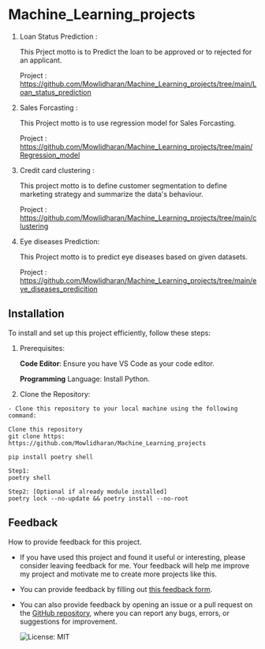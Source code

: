 # Machine_Learning_projects

1. Loan Status Prediction :

   This Prject motto is to Predict the loan to be approved or to rejected for an applicant.

   Project : https://github.com/Mowlidharan/Machine_Learning_projects/tree/main/Loan_status_prediction

2. Sales Forcasting :

   This Project motto is to use regression model for Sales Forcasting.

   Project : https://github.com/Mowlidharan/Machine_Learning_projects/tree/main/Regression_model

3. Credit card clustering :

   This project motto is to define customer segmentation to define marketing strategy and summarize the data's behaviour.

   Project : https://github.com/Mowlidharan/Machine_Learning_projects/tree/main/clustering

4. Eye diseases Prediction:

   This Project motto is to predict eye diseases based on given datasets.

   Project : https://github.com/Mowlidharan/Machine_Learning_projects/tree/main/eye_diseases_predicition
   


## Installation 
To install and set up this project efficiently, follow these steps:

  1. Prerequisites:
  
      **Code Editor**: Ensure you have VS Code as your code editor.
    
      **Programming** Language: Install Python.
   
  2. Clone the Repository:

    - Clone this repository to your local machine using the following command:

    Clone this repository
    git clone https: https://github.com/Mowlidharan/Machine_Learning_projects
  
    pip install poetry shell
  
    Step1:
    poetry shell
    
    Step2: [Optional if already module installed]
    poetry lock --no-update && poetry install --no-root

## Feedback

How to provide feedback for this project.

- If you have used this project and found it useful or interesting, please consider leaving feedback for me. Your feedback will help me improve my project and motivate me to create more projects like this.
- You can provide feedback by filling out [this feedback form](https://forms.gle/KKmc5wJXxT3TB2QWA).
- You can also provide feedback by opening an issue or a pull request on the [GitHub repository](https://github.com/Mowlidharan/Machine_Learning_projects), where you can report any bugs, errors, or suggestions for improvement.

  ![License: MIT](https://img.shields.io/badge/License-MIT-yellow.svg)
